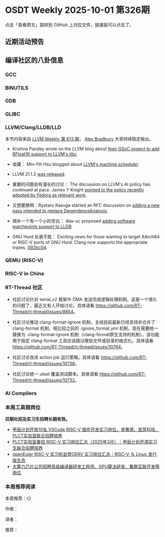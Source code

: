 # OSDT Weekly 2025-10-01 第326期

点击「查看原文」跳转到 GitHub 上对应文件，链接就可以点击了。

## 近期活动预告

## 编译社区的八卦信息

### GCC

### BINUTILS

### GDB

### GLIBC

### LLVM/Clang/LLDB/LLD

本节内容来自 [LLVM Weekly 第 613 期](http://llvmweekly.org/issue/613)，
[Alex Bradbury](https://www.linkedin.com/in/alex-bradbury/) 大哥持续稳定输出。

* Krishna Pandey wrote on the LLVM blog about [their GSoC project to add BFloat16 support to LLVM's libc](https://blog.llvm.org/posts/2025-09-10-bfloat16-in-llvm-libc/).

* 收藏： Min-Yih Hsu blogged about [LLVM's machine scheduler](https://myhsu.xyz/llvm-machine-scheduler/).

* LLVM 21.1.2 [was released](https://discourse.llvm.org/t/llvm-21-1-2-released/88398).

* 重要的问题会有漫长的讨论： The discussion on LLVM's AI policy has continued at pace. James Y Knight [pointed to the policy recently adopted by Fedora as relevant work](https://discourse.llvm.org/t/our-ai-policy-vs-code-of-conduct-and-vs-reality/88300/47).

* 又想要换啊：Ryotaro Kasuga started an RFC discussion on [adding a new pass intended to replace DependenceAnalysis](https://discourse.llvm.org/t/rfc-a-new-pass-as-an-alternative-to-dependenceanalysis/88403).

* 填补一个有一个小的空白： dlav-sc proposed [adding software watchpoints support to LLDB](https://discourse.llvm.org/t/rfc-software-watchpoints-support/88391).

* GNU Hurd 长衰不胜： Exciting news for those wanting to target AArch64 or RISC-V ports of GNU Hurd: Clang now supports the appropriate triples.
  [092bc04](https://github.com/llvm/llvm-project/commit/092bc04acebe).

### QEMU (RISC-V)

### RISC-V in China

### RT-Thread 社区

- 社区讨论针对 serial_v2 框架中 DMA 发送完成逻辑处理机制。这是一个很久的问题了，最近又有人开始讨论。具体请看 <https://github.com/RT-Thread/rt-thread/issues/8854>。

- 社区讨论推动 clang-format-ignore 机制，主线目前最新已经支持并合并了 clang-format 机制，相比较之前的 .ignore_format.yml 机制，现在需要统一替换为 .clang-format-ignore 机制（clang-format原生支持的机制），该功能用于指定 clang-format 工具应该跳过哪些文件或目录的格式化。具体请看 <https://github.com/RT-Thread/rt-thread/issues/10764>。

- 社区讨论改进 action job 运行策略。具体请看 <https://github.com/RT-Thread/rt-thread/issues/10738>。

- 社区讨论统一 utest 覆盖测试脚本。具体请看 <https://github.com/RT-Thread/rt-thread/issues/10732>。

### AI Compilers

### 本周工具链岗位

**往期社招及实习生招聘长期有效。**

- [甲辰计划开放10名 VSCode RISC-V 插件开发实习岗位，睿赛德、苦芽科技、PLCT实验室联合招聘培养](https://mp.weixin.qq.com/s/zbMmsuAb3_XwBByTdKYM-Q)
- [PLCT实验室春招 RISC-V 实习岗位汇总（2025年3月）｜甲辰计划开源实习生联合招聘培养](https://mp.weixin.qq.com/s/no5v_YeGI3LUE7mYv5wUpQ)
- [openEuler RISC-V 实习机会暨OERV 实习岗位汇总｜RISC-V 与 Linux 发行版生态](https://mp.weixin.qq.com/s/87XEhORtte_iTTZqjinX2g)
- [大算力芯片公司招聘高级编译器研发工程师、GPU算法研发、集群互联开发等岗位](https://mp.weixin.qq.com/s/ONoNJ5jZmL794AdtlHrDuQ)

### 本周推荐阅读

本周推荐：《》

作者：

译者：

推荐：

